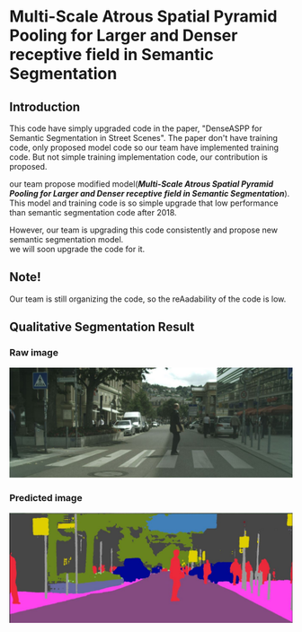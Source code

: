 # Multi-Scale Atrous Spatial Pyramid Pooling for Larger and Denser receptive field in Semantic Segmentation

## Introduction
This code have simply upgraded code in the paper, "DenseASPP for Semantic Segmentation in Street Scenes". The paper don't have training code, only proposed model code so our team have implemented training code. But not simple training implementation code, our contribution is proposed. 

our team propose modified model(***Multi-Scale Atrous Spatial Pyramid Pooling for Larger and Denser receptive field in Semantic Segmentation***). This model and training code is so simple upgrade that low performance than semantic segmentation code after 2018.

However, our team is upgrading this code consistently and propose new semantic segmentation model.  
we will soon upgrade the code for it.

## Note!
Our team is still organizing the code, so the reAadability of the code is low.

## Qualitative Segmentation Result
### Raw image
![cityscapes_image](./test_image/cityscapes_image.JPG)

### Predicted image
![cityscapes_image](./test_image/Semantic_Segmentation.JPG)
